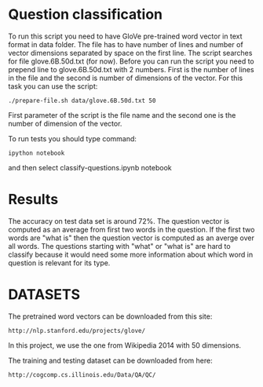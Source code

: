 Question classification
=======================

To run this script you need to have GloVe pre-trained word vector in text format in data folder. The file has to have number
of lines and number of vector dimensions separated by space on the first line.
The script searches for file glove.6B.50d.txt (for now).
Before you can run the script you need to prepend line to glove.6B.50d.txt with 2 numbers. First is the number of lines in the file and 
the second is number of dimensions of the vector. For this task you can use the script:
    
    ./prepare-file.sh data/glove.6B.50d.txt 50

First parameter of the script is the file name and the second one is the number of dimension of the vector.

To run tests you should type command:

    ipython notebook

and then select classify-questions.ipynb notebook

Results
=======

The accuracy on test data set is around 72%. The question vector is computed as an average from first two words in the question.
If the first two words are "what is" then the question vector is computed as an averge over all words. The questions starting with "what"
or "what is" are hard to classify because it would need some more information about which word in question is relevant for its type.


DATASETS
========

The pretrained word vectors can be downloaded from this site:

    http://nlp.stanford.edu/projects/glove/

In this project, we use the one from Wikipedia 2014 with 50 dimensions.

The training and testing dataset can be downloaded from here:

    http://cogcomp.cs.illinois.edu/Data/QA/QC/